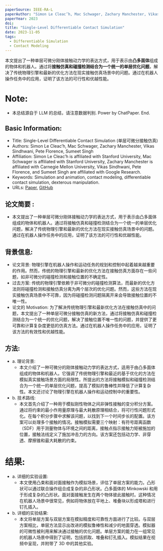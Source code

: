 ```yaml
---
paperSource: IEEE-RA-L
paperAuthor: "Simon Le Cleac’h, Mac Schwager, Zachary Manchester, Vikas Sindhwani, Pete Florence, Sumeet Singh"
paperYear: 2023
doi:
title: "Single-Level Differentiable Contact Simulation"
date: 2023-11-05
tags:
  - Differentiable Simulation
  - Contact Modeling
---
```


本文提出了一种单层可微分刚体接触动力学的表达方式，用于表示由**凸多面体**组成的物体和机器人。通过将**接触仿真和碰撞检测结合为一个统一的单层优化问题**，解决了传统物理引擎和最新的优化方法在现实接触仿真场景中的问题。通过在机器人操作任务中的应用，证明了该方法的可行性和优越性能。

<!-- more -->

# Note:

- 本总结源自于 LLM 的总结，请注意数据判别. Power by ChatPaper. End.

## Basic Information:

- Title: Single-Level Differentiable Contact Simulation (单层可微分接触仿真)
- Authors: Simon Le Cleac’h, Mac Schwager, Zachary Manchester, Vikas Sindhwani, Pete Florence, Sumeet Singh
- Affiliation: Simon Le Cleac’h is affiliated with Stanford University, Mac Schwager is affiliated with Stanford University, Zachary Manchester is affiliated with Carnegie Mellon University, Vikas Sindhwani, Pete Florence, and Sumeet Singh are affiliated with Google Research.
- Keywords: Simulation and animation, contact modeling, differentiable contact simulation, dexterous manipulation.
- URLs: [Paper](https://ieeexplore.ieee.org/document/9630007), [GitHub](https://github.com/simon-lc/Silico.jl)

## 论文简要 :

- 本文提出了一种单层可微分刚体接触动力学的表达方式，用于表示由凸多面体组成的物体和机器人。通过将接触仿真和碰撞检测结合为一个统一的单层优化问题，解决了传统物理引擎和最新的优化方法在现实接触仿真场景中的问题。通过在机器人操作任务中的应用，证明了该方法的可行性和优越性能。

## 背景信息:

- 论文背景: 物理引擎在机器人操作和运动任务的规划和控制中起着越来越重要的作用。然而，传统的物理引擎和最新的优化方法在接触仿真方面存在一些问题，如非可微分的碰撞检测和接触位置的不确定性。
- 过去方案: 传统的物理引擎依赖于非可微分的碰撞检测算法，而最新的优化方法则将碰撞检测和接触仿真分离为两个层次的优化问题。然而，这些方法在现实接触仿真场景中不可靠，因为将碰撞检测问题隔离开来会导致接触位置的不唯一性。
- 论文的 Motivation: 为了解决传统物理引擎和最新优化方法在接触仿真中的问题，本文提出了一种单层可微分接触仿真的新方法，通过将接触仿真和碰撞检测结合为一个统一的优化问题，解决了接触位置不唯一性的问题，并提供了更可靠和计算复杂度更低的仿真方法。通过在机器人操作任务中的应用，证明了该方法的有效性和优越性能。

## 方法:

- a. 理论背景:
  - 本文介绍了一种可微分的刚体接触动力学的表达方式，适用于由凸多面体组成的物体和机器人。它强调了传统物理引擎和最近的基于优化的方法在模拟真实接触场景方面的局限性。所提出的方法将接触模拟和碰撞检测结合为一个统一的单层优化问题，提高了模拟的鲁棒性并降低了计算复杂性。本文还讨论了物理引擎在机器人操作和运动控制中的重要性。
- b. 技术路线:
  - 本文首先介绍了一种用于模拟刚性物体之间非弹性接触的变分积分方案。通过将约束的最小作用量原理与最大耗散原理相结合，将可行性问题形式化。在每个积分步骤中求解该问题，以找到下一个时间步长的配置。该方案可以处理多个接触的情况。接触模拟需要三个映射：有符号距离函数（SDF）用于测量物体与环境之间的距离，接触点指示接触力矩被施加的位置，接触法线定义了施加冲击力的方向。该方案还包括动力学、非穿透、摩擦锥和最大耗散的约束。

# 结果:

- a. 详细的实验设置:
  - 本文使用凸束和面对面接触作为模拟场景，评估了单层方案的能力。凸形状可以通过联合操作组合成复杂的非凸形状。凸多面体的 Minkowski 和用于形成复杂的凸形状。面对面接触发生在两个物体彼此接触时。这种情况在机器人场景中很常见，例如将物体放在平地上、堆叠块以形成塔和进行钉孔插入。
- b. 详细的实验结果:
  - 本文将单层方案与双层方案在模拟精度和可靠性方面进行了比较。与双层方案相比，单层方法显示出改进的模拟鲁棒性和减少的地面穿透。模拟器的可微性被利用来解决通过接触的优化问题。单层方案的能力在一组常见的机器人场景中得到了证明，包括抓取、堆叠和钉孔插入。模拟结果在视频中呈现，并附带了 3D 中的其他实验。
